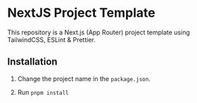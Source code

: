 # NextJS Project Template

This repository is a Next.js (App Router) project template using TailwindCSS, ESLint & Prettier.

## Installation

1. Change the project name in the `package.json`.

2. Run `pnpm install`
